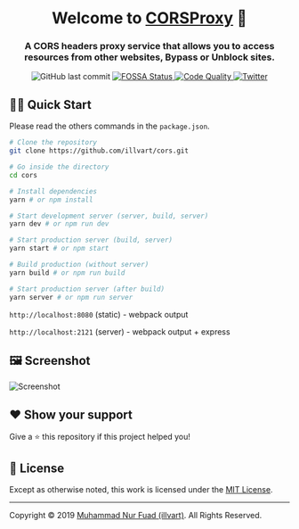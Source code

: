 <h1 align="center">Welcome to <a href="https://github.com/illvart/cors" title="Repository">CORSProxy</a> 👋</h1>
<h3 align="center">A CORS headers proxy service that allows you to access resources from other websites, Bypass or Unblock sites.</h3>
<p align="center">
	<img alt="GitHub last commit" src="https://img.shields.io/github/last-commit/illvart/cors.svg">
	<a href="https://app.fossa.com/projects/git%2Bgithub.com%2Fillvart%2Fcors?ref=badge_shield" title="FOSSA">
    <img alt="FOSSA Status" src="https://app.fossa.com/api/projects/git%2Bgithub.com%2Fillvart%2Fcors.svg?type=shield" />
  </a>
  <a href="https://www.codacy.com/manual/illvart/cors?utm_source=github.com&amp;utm_medium=referral&amp;utm_content=illvart/cors&amp;utm_campaign=Badge_Grade" title="Codacy">
    <img alt="Code Quality" src="https://api.codacy.com/project/badge/Grade/11c9f61a838f468b848adf3a21b38040" />
  </a>
  <a href="https://twitter.com/illvart" title="Follow me on Twitter">
    <img alt="Twitter" src="https://img.shields.io/twitter/follow/illvart.svg?label=follow+illvart" />
  </a>
</p>

## 👨‍💻 Quick Start
Please read the others commands in the ```package.json```.

```sh
# Clone the repository
git clone https://github.com/illvart/cors.git

# Go inside the directory
cd cors

# Install dependencies
yarn # or npm install

# Start development server (server, build, server)
yarn dev # or npm run dev

# Start production server (build, server)
yarn start # or npm start

# Build production (without server)
yarn build # or npm run build

# Start production server (after build)
yarn server # or npm run server
```
```http://localhost:8080``` (static) - webpack output

```http://localhost:2121``` (server) - webpack output + express

## 🖼️ Screenshot

![Screenshot](doc/cors.illvart.com_screenshot.png)

## ❤️ Show your support

Give a ⭐️ this repository if this project helped you!

## 📝 License

Except as otherwise noted, this work is licensed under the [MIT License](LICENSE).

---

Copyright © 2019 [Muhammad Nur Fuad (illvart)](https://github.com/illvart). All Rights Reserved.
